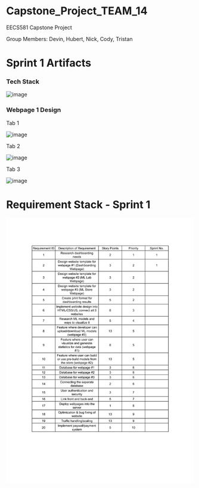 # Capstone_Project_TEAM_14
EECS581 Capstone Project

Group Members: Devin, Hubert, Nick, Cody, Tristan
# Sprint 1 Artifacts 

<h3>Tech Stack</h3>

![image](https://github.com/DevinRS/Capstone_Project/assets/103350414/1613a28c-395b-476b-8a3e-e88007b30500)


<h3>Webpage 1 Design</h3>

Tab 1

![image](https://github.com/DevinRS/Capstone_Project/assets/103350414/3024f96e-c1ba-4a78-a47a-24d00eb8aace)


Tab 2

![image](https://github.com/DevinRS/Capstone_Project/assets/103350414/bce1be3c-6c8d-48d6-9bbb-6b7db4d4ad50)


Tab 3

![image](https://github.com/DevinRS/Capstone_Project/assets/103350414/4c291e20-6f2f-4c28-8bf5-0605769f98cb)



# Requirement Stack - Sprint 1 

![Initial_Requirements_Stack_1-1](https://github.com/DevinRS/Capstone_Project/blob/main/Documents/png/Sprint1_Requirement_Stack.png)



